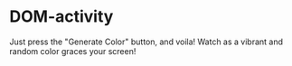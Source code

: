 # DOM-activity
Just press the "Generate Color" button, and voila! Watch as a vibrant and random color graces your screen! 
